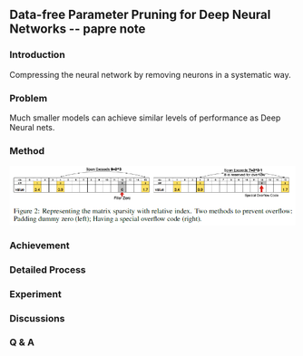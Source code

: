 ## Data-free Parameter Pruning for Deep Neural Networks -- papre note
### Introduction

Compressing the neural network by removing neurons in a systematic way.

### Problem

Much smaller models can achieve similar levels of performance as Deep Neural nets.

### Method
![methods](img/process2.png)

### Achievement


### Detailed Process


### Experiment


### Discussions


### Q & A
